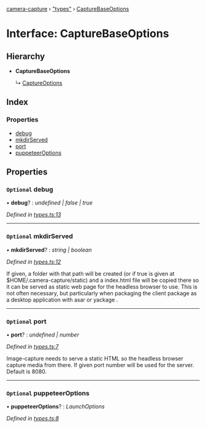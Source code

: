 [camera-capture](../README.md) › ["types"](../modules/_types_.md) › [CaptureBaseOptions](_types_.capturebaseoptions.md)

# Interface: CaptureBaseOptions

## Hierarchy

* **CaptureBaseOptions**

  ↳ [CaptureOptions](_types_.captureoptions.md)

## Index

### Properties

* [debug](_types_.capturebaseoptions.md#optional-debug)
* [mkdirServed](_types_.capturebaseoptions.md#optional-mkdirserved)
* [port](_types_.capturebaseoptions.md#optional-port)
* [puppeteerOptions](_types_.capturebaseoptions.md#optional-puppeteeroptions)

## Properties

### `Optional` debug

• **debug**? : *undefined | false | true*

*Defined in [types.ts:13](https://github.com/cancerberoSgx/camera-capture/blob/8b5746d/camera-capture/src/types.ts#L13)*

___

### `Optional` mkdirServed

• **mkdirServed**? : *string | boolean*

*Defined in [types.ts:12](https://github.com/cancerberoSgx/camera-capture/blob/8b5746d/camera-capture/src/types.ts#L12)*

If given, a folder with that path will be created (or if true is given at $HOME/.camera-capture/static) and a index.html file will be copied there so it can be served as static web page for the headless browser to use. This is not often necessary, but particularly when packaging the client package as a desktop application with asar or yackage .

___

### `Optional` port

• **port**? : *undefined | number*

*Defined in [types.ts:7](https://github.com/cancerberoSgx/camera-capture/blob/8b5746d/camera-capture/src/types.ts#L7)*

Image-capture needs to serve a static HTML so the headless browser capture media from there. If given port number will be used for the server. Default is 8080.

___

### `Optional` puppeteerOptions

• **puppeteerOptions**? : *LaunchOptions*

*Defined in [types.ts:8](https://github.com/cancerberoSgx/camera-capture/blob/8b5746d/camera-capture/src/types.ts#L8)*
